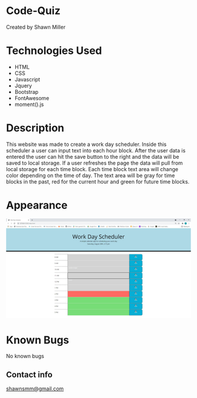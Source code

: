 # Code-Quiz
Created by Shawn Miller

# Technologies Used
- HTML
- CSS
- Javascript
- Jquery
- Bootstrap
- FontAwesome
- moment().js

# Description
This website was made to create a work day scheduler. Inside this scheduler a user can input text into each hour block.  After the user data is entered the user can hit the save button to the right and the data will be saved to local storage.  If a user refreshes the page the data will pull from local storage for each time block.  Each time block text area will change color depending on the time of day.  The text area will be gray for time blocks in the past, red for the current hour and green for future time blocks.

# Appearance
![Screenshot of website](./assets/img/screenshot.jpg)

# Known Bugs
No known bugs

## Contact info
shawnsmm@gmail.com